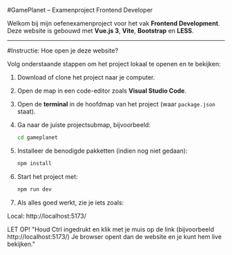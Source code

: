 #GamePlanet – Examenproject Frontend Developer

Welkom bij mijn oefenexamenproject voor het vak **Frontend Development**.  
Deze website is gebouwd met **Vue.js 3**, **Vite**, **Bootstrap** en **LESS**.  

---

#Instructie: Hoe open je deze website?

Volg onderstaande stappen om het project lokaal te openen en te bekijken:

1. Download of clone het project naar je computer.

2. Open de map in een code-editor zoals **Visual Studio Code**.

3. Open de **terminal** in de hoofdmap van het project (waar `package.json` staat).

4. Ga naar de juiste projectsubmap, bijvoorbeeld:
   ```bash
   cd gameplanet
   
5. Installeer de benodigde pakketten (indien nog niet gedaan):
    ```bash
    npm install
    
6. Start het project met:
    ```bash
    npm run dev
    
7. Als alles goed werkt, zie je iets zoals:

Local: http://localhost:5173/

LET OP! "Houd Ctrl ingedrukt en klik met je muis op de link (bijvoorbeeld http://localhost:5173/)
Je browser opent dan de website en je kunt hem live bekijken."
